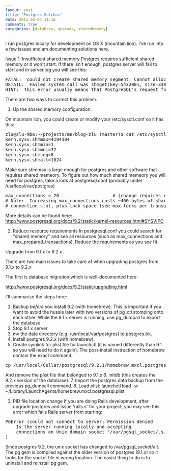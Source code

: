 ```yaml
---
layout: post
title: "Postgres Gotchas"
date: 2013-02-04 11:16
comments: true
categories: [database, upgrade, sharedmemory]
---
```


I run postgres locally for development on OS X (mountain lion).  I've run into a few issues and am documenting solutions
here.

Issue 1: Insufficient shared memory
Postgres requires sufficient shared memory or it won't start.  If there isn't enough, postgres server will fail to start
and in server.log you will see this:

<pre>
FATAL:  could not create shared memory segment: Cannot allocate memory
DETAIL:  Failed system call was shmget(key=5432001, size=3391488, 03600).
HINT:  This error usually means that PostgreSQL's request for a shared memory segment exceeded available memory or swap space, or exceeded your kernel's SHMALL parameter.  You can either reduce the request size or reconfigure the kernel with larger SHMALL.  To reduce the request size (currently 3391488 bytes), reduce PostgreSQL's shared memory usage, perhaps by reducing shared_buffers or max_connections.
</pre>

There are two ways to correct this problem.

1. Up the shared memory configuration.

On mountain lion, you could create or modify your /etc/sysctl.conf so it has this:
<pre>
zlu@zlu-mba:~/projects/me/blog-zlu (master)$ cat /etc/sysctl.conf
kern.sysv.shmmax=4194304
kern.sysv.shmmin=1
kern.sysv.shmmni=32
kern.sysv.shmseg=8
kern.sysv.shmall=1024
</pre>

Make sure shmmax is large enough for postgres and other software that requires shared memeory.
To figure out how much shared memeory you will need for postgres, take a look at postgresql.conf (probably under /usr/local/var/postgres)

<pre>
max_connections = 20                    # (change requires restart)
# Note:  Increasing max_connections costs ~400 bytes of shared memory per
# connection slot, plus lock space (see max_locks_per_transaction).
</pre>

More details can be found here:
http://www.postgresql.org/docs/9.2/static/kernel-resources.html#SYSVIPC

2. Reduce resource requirements
In postgresql.conf you could search for "shared memory" and see all resources (such as max_connections and max_prepared_transactions).
Reduce the requirements as you see fit.

Upgrade from 9.1.x to 9.2.x

There are two main issues to take care of when upgrading postgres from 9.1.x to 9.2.x

The first is database migration which is well-documented here:

http://www.postgresql.org/docs/9.2/static/upgrading.html

I'll summarize the steps here:
1. Backup _before_ you install 9.2 (with homebrew).  This is important if you want to avoid the hussle later with two versions
of pg_ctl stomping onto each other.  While the 9.1.x server is running, use pg_dumpall to export the database.
2. Stop 9.1.x server
3. mv the data directory (e.g. /usr/local/var/postgres) to postgres.bk.
4. Install postgres 9.2.x (with homebrew).
5. Create symlink for plist file for launchctl (it is named differently than 9.1 so you will need to do it again).  The post-install
instruction of homebrew contain the exact command.
<pre>
cp /usr/local/Cellar/postgresql/9.2.1/homebrew.mxcl.postgresql.plist ~/Library/LaunchAgents/
</pre>
And remove the plist file that belonged to 9.1.x
6. initdb (this creates the 9.2.x version of the database).
7. Import the postgres data backup from the previous pg_dumpall command.
8. Load plist: launchctl load -w ~/Library/LaunchAgents/homebrew.mxcl.postgresql.plist

3. PID file location change
If you are doing Rails development, after upgrade postgres and issue 'rails s' for your project, you may see this error
which fails Rails server from starting:
<pre>
PGError (could not connect to server: Permission denied
	Is the server running locally and accepting
	connections on Unix domain socket "/var/pgsql_socket/.s.PGSQL.5432"?
)
</pre>

Since postgres 9.2, the unix socket has changed to /var/pgsql_socket/alt.  The pg gem is compiled against the older version
of postgres (9.1.x) so it looks for the socket file in wrong location.  The easist thing to do is to uninstall and reinstall
pg gem.
